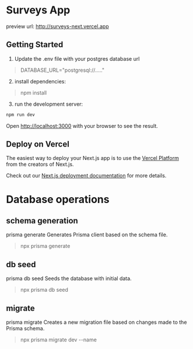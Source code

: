 # Surveys App
preview url: http://surveys-next.vercel.app
## Getting Started
1. Update the .env file with your postgres database url
> DATABASE_URL="postgresql://....."

2. install dependencies:
> npm install

3. run the development server:

```bash
npm run dev
```

Open [http://localhost:3000](http://localhost:3000) with your browser to see the result.

## Deploy on Vercel

The easiest way to deploy your Next.js app is to use the [Vercel Platform](https://vercel.com/import?utm_medium=default-template&filter=next.js&utm_source=create-next-app&utm_campaign=create-next-app-readme) from the creators of Next.js.

Check out our [Next.js deployment documentation](https://nextjs.org/docs/deployment) for more details.

# Database operations

## schema generation
prisma generate
Generates Prisma client based on the schema file.
> npx prisma generate

## db seed
prisma db seed
Seeds the database with initial data.
> npx prisma db seed
## migrate
prisma migrate
Creates a new migration file based on changes made to the Prisma schema.

> npx prisma migrate dev --name <migration-name>
